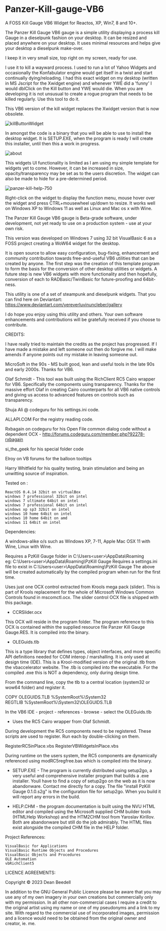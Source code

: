 # Panzer-Kill-gauge-VB6

A FOSS Kill Gauge VB6 Widget for Reactos, XP, Win7, 8 and 10+.

The Panzer Kill Gauge VB6 gauge is a simple utility displaying a process kill Gauge in a
dieselpunk fashion on your desktop. It can be resized and placed anywhere on
your desktop. It uses minimal resources and helps give your desktop a
dieselpunk make-over.

I keep it in very small size, top right on my screen, ready for use.

I use it to kill a wayward process. I used to run a lot of Yahoo Widgets and
occasionally the Konfabulator engine would get itself in a twist and start
continually dying/reloading. I had this exact widget on my desktop (written
in MS Jscript for the Xwidget engine) and whenever YWE did a 'funny' I would
dblClick on the Kill button and YWE would die. When you are developing it is
not unsusual to create a rogue program that needs to be killed regularly. Use
this tool to do it.

This VB6 version of the kill widget replaces the Xwidget version that is now obsolete.

![killButtonWidget](https://github.com/yereverluvinunclebert/Panzer-Kill-gauge-VB6/assets/2788342/a2110157-3ff9-4d7e-a0e5-fc7b079e4647)

In amongst the code is a binary that you will be able to use to install the
desktop widget. It is SETUP.EXE, when the program is ready I will create this
installer, until then this a work in progress.

![about](https://github.com/yereverluvinunclebert/Panzer-Kill-gauge-VB6/assets/2788342/a91e4fe4-ee6f-4f3a-8b75-9584b60012b0)

This widgets UI functionality is limited as I am using my simple template for
widgets yet to come. However, it can be increased in size, opacity/transparency
may be set as to the users discretion. The widget can also be made to hide for
a pre-determined period.

![panzer-kill-help-750](https://github.com/yereverluvinunclebert/Panzer-Kill-gauge-VB6/assets/2788342/11505f09-61ff-48c9-9627-ed10fa7975ef)

Right-click on the widget to display the function menu, mouse hover over the
widget and press CTRL+mousewheel up/down to resize. It works well on Windows XP
to Windows 11 as well as Linux and Mac os x with Wine.

The Panzer Kill Gauge VB6 gauge is Beta-grade software, under development, not yet
ready to use on a production system - use at your own risk.

This version was developed on Windows 7 using 32 bit VisualBasic 6 as a FOSS
project creating a WoW64 widget for the desktop.

It is open source to allow easy configuration, bug-fixing, enhancement and
community contribution towards free-and-useful VB6 utilities that can be created
by anyone. The first step was the creation of this template program to form the
basis for the conversion of other desktop utilities or widgets. A future step
is new VB6 widgets with more functionality and then hopefully, conversion of
each to RADBasic/TwinBasic for future-proofing and 64bit-ness.

This utility is one of a set of steampunk and dieselpunk widgets. That you can
find here on Deviantart: https://www.deviantart.com/yereverluvinuncleber/gallery

I do hope you enjoy using this utility and others. Your own software
enhancements and contributions will be gratefully received if you choose to
contribute.

CREDITS:

I have really tried to maintain the credits as the project has progressed. If I
have made a mistake and left someone out then do forgive me. I will make amends
if anyone points out my mistake in leaving someone out.

MicroSoft in the 90s - MS built good, lean and useful tools in the late 90s and
early 2000s. Thanks for VB6.

Olaf Schmidt - This tool was built using the RichClient RC5 Cairo wrapper for
VB6. Specifically the components using transparency. Thanks for the massive
effort Olaf in creating Cairo counterparts for all VB6 native controls and
giving us access to advanced features on controls such as transparency.

Shuja Ali @ codeguru for his settings.ini code.

ALLAPI.COM For the registry reading code.

Rxbagain on codeguru for his Open File common dialog code without a dependent
OCX - http://forums.codeguru.com/member.php?92278-rxbagain

si_the_geek for his special folder code

Elroy on VB forums for the balloon tooltips

Harry Whitfield for his quality testing, brain stimulation and being an
unwitting source of inspiration.

Tested on :

    ReactOS 0.4.14 32bit on virtualBox
    windows 7 professional 32bit on intel
    windows 7 ultimate 64bit on intel
    windows 7 professional 64bit on intel
    windows xp sp3 32bit on intel
    windows 10 home 64bit on intel
    windows 10 home 64bit on amd
    windows 11 64bit on intel

Dependencies:

A windows-alike o/s such as Windows XP, 7-11, Apple Mac OSX 11 with Wine, Linux with Wine.

Requires a PzKill Gauge folder in C:\Users\<user>\AppData\Roaming\
eg: C:\Users\<user>\AppData\Roaming\PzKill Gauge
Requires a settings.ini file to exist in C:\Users\<user>\AppData\Roaming\PzKill Gauge
The above will be created automatically by the compiled program when run for the
first time.

Uses just one OCX control extracted from Krools mega pack (slider). This is part
of Krools replacement for the whole of Microsoft Windows Common Controls found
in mscomctl.ocx. The slider control OCX file is shipped with this package.

- CCRSlider.ocx

This OCX will reside in the program folder. The program reference to this OCX is
contained within the supplied resource file Panzer Kill Gauge Gauge.RES. It is
compiled into the binary.

- OLEGuids.tlb

This is a type library that defines types, object interfaces, and more specific
API definitions needed for COM interop / marshalling. It is only used at design
time (IDE). This is a Krool-modified version of the original .tlb from the
vbaccelerator website. The .tlb is compiled into the executable.
For the compiled .exe this is NOT a dependency, only during design time.

From the command line, copy the tlb to a central location (system32 or wow64
folder) and register it.

COPY OLEGUIDS.TLB %SystemRoot%\System32\
REGTLIB %SystemRoot%\System32\OLEGUIDS.TLB

In the VB6 IDE - project - references - browse - select the OLEGuids.tlb

- Uses the RC5 Cairo wrapper from Olaf Schmidt.

During development the RC5 components need to be registered. These scripts are
used to register. Run each by double-clicking on them.

RegisterRC5inPlace.vbs
RegisterVBWidgetsInPlace.vbs

During runtime on the users system, the RC5 components are dynamically
referenced using modRC5regfree.bas which is compiled into the binary.

- SETUP.EXE - The program is currently distributed using setup2go, a very useful
  and comprehensive installer program that builds a .exe installer. Youll have to
  find a copy of setup2go on the web as it is now abandonware. Contact me
  directly for a copy. The file "install PzKill Gauge 0.1.0.s2g" is the configuration
  file for setup2go. When you build it will report any errors in the build.

- HELP.CHM - the program documentation is built using the NVU HTML editor and
  compiled using the Microsoft supplied CHM builder tools (HTMLHelp Workshop) and
  the HTM2CHM tool from Yaroslav Kirillov. Both are abandonware but still do
  the job admirably. The HTML files exist alongside the compiled CHM file in the
  HELP folder.

Project References:

    VisualBasic for Applications
    VisualBasic Runtime Objects and Procedures
    VisualBasic Objects and Procedures
    OLE Automation
    vbRichClient5

LICENCE AGREEMENTS:

Copyright © 2023 Dean Beedell

In addition to the GNU General Public Licence please be aware that you may use
any of my own imagery in your own creations but commercially only with my
permission. In all other non-commercial cases I require a credit to the
original artist using my name or one of my pseudonyms and a link to my site.
With regard to the commercial use of incorporated images, permission and a
licence would need to be obtained from the original owner and creator, ie. me.

